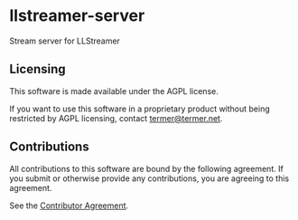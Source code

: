 # llstreamer-server
Stream server for LLStreamer

## Licensing
This software is made available under the AGPL license.

If you want to use this software in a proprietary product without being restricted by AGPL licensing, contact [termer@termer.net](mailto:termer@termer.net).

## Contributions

All contributions to this software are bound by the following agreement. If you submit or otherwise provide any contributions, you are agreeing to this agreement.

See the [Contributor Agreement](CONTRIBUTING.md).